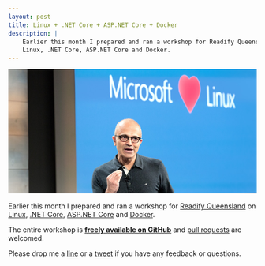 ```yaml
---
layout: post
title: Linux + .NET Core + ASP.NET Core + Docker
description: |
    Earlier this month I prepared and ran a workshop for Readify Queensland on
    Linux, .NET Core, ASP.NET Core and Docker.
---
```


![Microsoft ♥ Linux](/public/images/posts/3/nadella-loves-linux.jpg)

Earlier this month I prepared and ran a workshop for
[Readify Queensland](https://readify.net)
on
[Linux](https://en.wikipedia.org/wiki/Linux),
[.NET Core](https://dotnet.github.io),
[ASP.NET Core](https://get.asp.net)
and
[Docker](https://www.docker.com).

The entire workshop is
[__freely available on GitHub__](https://github.com/todthomson/linux-dotnetcore-docker-how-to) and
[pull requests](https://github.com/todthomson/linux-dotnetcore-docker-how-to/pulls) are welcomed.

Please drop me a
[line](mailto:tod@todthomson.com)
or a
[tweet](https://twitter.com/todthomson)
if you have any feedback or questions.
